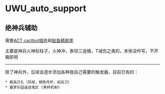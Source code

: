 # UWU_auto_support
绝神兵辅助
----
需要[ACT cactbot插件](https://github.com/quisquous/cactbot)和[鲇鱼精邮差](https://github.com/Natsukage/PostNamazu)

主要是神兵火神标柱子，火神冲，泰坦三连桶，T减伤之类的，本体没咋写，不开箱即用

----
除了神兵外，后续会逐步添加各种我自己需要的触发器，目前已有的：
```
* 极高贝扎（风球，钢铁月环，前后刀）
* 噩梦乐园迷途鬼区 (茶杯机制)
```